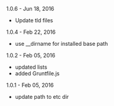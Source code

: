 1.0.6 - Jun 18, 2016

* Update tld files

1.0.4 - Feb 22, 2016

* use __dirname for installed base path

1.0.2 - Feb 05, 2016

* updated lists
* added Gruntfile.js

1.0.1 - Feb 05, 2016

* update path to etc dir
